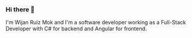 ### Hi there 👋

I'm Wijan Ruiz Mok and I'm a software developer  working as a Full-Stack Developer with C# for backend and Angular for frontend.

<!--
**WijanRuiz/WijanRuiz** is a ✨ _special_ ✨ repository because its `README.md` (this file) appears on your GitHub profile.

Here are some ideas to get you started:

- 🔭 I’m currently working on with: C#, Angular 11 (TypeScript), PostgreSQL
- 🌱 I’m currently learning: Going deeper with C# and TypeScript.
- 📫 How to reach me: wijan.ruiz@outlook.es
- ⚡ Fun fact: I usually take 3 cups of coffee every day... Should switch to Java? 
